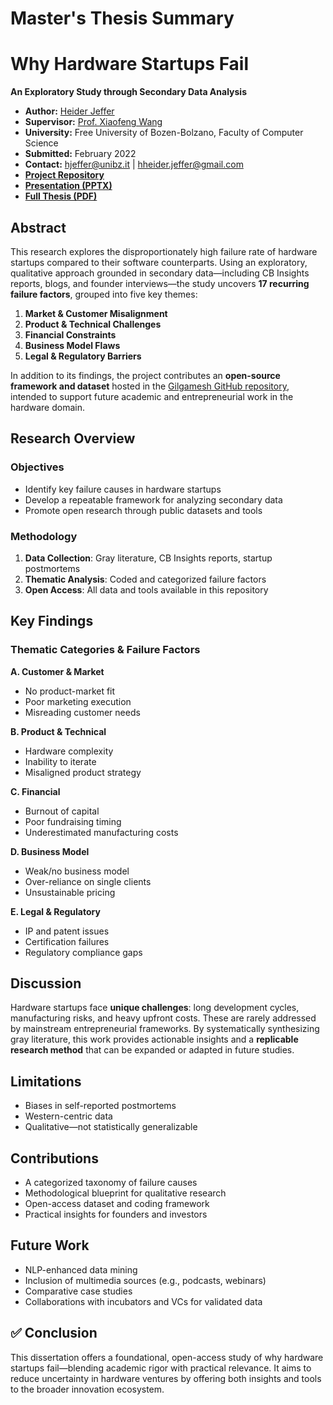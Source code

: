 # Master's Thesis Summary
# Why Hardware Startups Fail

**An Exploratory Study through Secondary Data Analysis**

* **Author:**  [Heider Jeffer](https://github.com/HeiderJeffer)
* **Supervisor:** [Prof. Xiaofeng Wang](https://www.unibz.it/en/faculties/engineering/academic-staff/person/31445-xiaofeng-wang)
* **University:** Free University of Bozen-Bolzano, Faculty of Computer Science
* **Submitted:** February 2022
* **Contact:** [hjeffer@unibz.it](mailto:hjeffer@unibz.it) | [hheider.jeffer@gmail.com](mailto:hheider.jeffer@gmail.com)
* **[Project Repository](https://github.com/HeiderJeffer/Gilgamesh)**
* **[Presentation (PPTX)](https://github.com/HeiderJeffer/Gilgamesh/files/8622357/Why.Hardware.Startups.Fail.pptx)**
* **[Full Thesis (PDF)](https://drive.google.com/file/d/1bZvNbYk2SI09rM9WKZpv-oSZDr06BuSe/view?usp=sharing)**


## Abstract

This research explores the disproportionately high failure rate of hardware startups compared to their software counterparts. Using an exploratory, qualitative approach grounded in secondary data—including CB Insights reports, blogs, and founder interviews—the study uncovers **17 recurring failure factors**, grouped into five key themes:

1. **Market & Customer Misalignment**
2. **Product & Technical Challenges**
3. **Financial Constraints**
4. **Business Model Flaws**
5. **Legal & Regulatory Barriers**

In addition to its findings, the project contributes an **open-source framework and dataset** hosted in the [Gilgamesh GitHub repository](https://github.com/HeiderJeffer/Gilgamesh), intended to support future academic and entrepreneurial work in the hardware domain.



## Research Overview

### Objectives

* Identify key failure causes in hardware startups
* Develop a repeatable framework for analyzing secondary data
* Promote open research through public datasets and tools

### Methodology

1. **Data Collection**: Gray literature, CB Insights reports, startup postmortems
2. **Thematic Analysis**: Coded and categorized failure factors
3. **Open Access**: All data and tools available in this repository



## Key Findings

### **Thematic Categories & Failure Factors**

**A. Customer & Market**

* No product-market fit
* Poor marketing execution
* Misreading customer needs

**B. Product & Technical**

* Hardware complexity
* Inability to iterate
* Misaligned product strategy

**C. Financial**

* Burnout of capital
* Poor fundraising timing
* Underestimated manufacturing costs

**D. Business Model**

* Weak/no business model
* Over-reliance on single clients
* Unsustainable pricing

**E. Legal & Regulatory**

* IP and patent issues
* Certification failures
* Regulatory compliance gaps



## Discussion

Hardware startups face **unique challenges**: long development cycles, manufacturing risks, and heavy upfront costs. These are rarely addressed by mainstream entrepreneurial frameworks. By systematically synthesizing gray literature, this work provides actionable insights and a **replicable research method** that can be expanded or adapted in future studies.



## Limitations

* Biases in self-reported postmortems
* Western-centric data
* Qualitative—not statistically generalizable



## Contributions

* A categorized taxonomy of failure causes
* Methodological blueprint for qualitative research
* Open-access dataset and coding framework
* Practical insights for founders and investors



## Future Work

* NLP-enhanced data mining
* Inclusion of multimedia sources (e.g., podcasts, webinars)
* Comparative case studies
* Collaborations with incubators and VCs for validated data



## ✅ Conclusion

This dissertation offers a foundational, open-access study of why hardware startups fail—blending academic rigor with practical relevance. It aims to reduce uncertainty in hardware ventures by offering both insights and tools to the broader innovation ecosystem.
